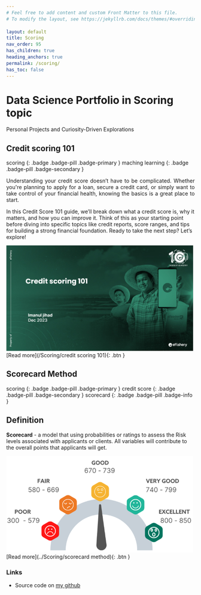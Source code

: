 ```yaml
---
# Feel free to add content and custom Front Matter to this file.
# To modify the layout, see https://jekyllrb.com/docs/themes/#overriding-theme-defaults

layout: default
title: Scoring
nav_order: 95
has_children: true
heading_anchors: true
permalink: /scoring/
has_toc: false
---
```


# Data Science Portfolio in Scoring topic
Personal Projects and Curiosity-Driven Explorations
<br>

## Credit scoring 101 
scoring
{: .badge .badge-pill .badge-primary }
maching learning
{: .badge .badge-pill .badge-secondary }

<p style="text-align: justify">
Understanding your credit score doesn’t have to be complicated. Whether you're planning to apply for a loan, secure a credit card, or simply want to take control of your financial health, knowing the basics is a great place to start. 

In this Credit Score 101 guide, we’ll break down what a credit score is, why it matters, and how you can improve it. Think of this as your starting point before diving into specific topics like credit reports, score ranges, and tips for building a strong financial foundation. Ready to take the next step? Let’s explore!
</p>


<img src="/assets/images/scoring/credit_score_cover.png" alt="drawing" width="500"/>

<span class="fs-3">
[Read more](/Scoring/credit scoring 101){: .btn }
</span>

##  Scorecard Method
scoring
{: .badge .badge-pill .badge-primary }
credit score
{: .badge .badge-pill .badge-secondary }
scorecard
{: .badge .badge-pill .badge-info }


## Definition
**Scorecard** - a model that using probabilities or ratings to assess the Risk levels associated with applicants or clients. All variables will contribute to the overall points that applicants will get.

<img src="/assets/images/scoring/scorecard/scorecard_01.png" alt="drawing" width="500"/>

<span class="fs-3">
[Read more](../Scoring/scorecard method){: .btn }
</span>


### Links
- Source code on [my github](https://github.com/imanursar/)